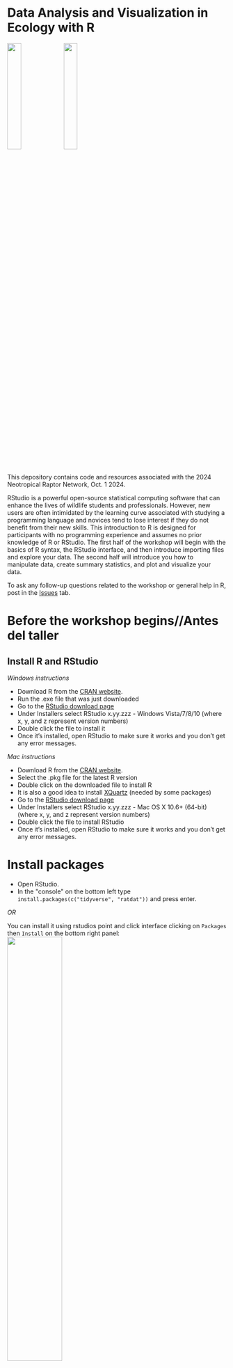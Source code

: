 # Data Analysis and Visualization in Ecology with R

<img src="archive/fig/NRN_logo.png" width="25%"/>
<img src="archive/fig/Rlogo.png" width="25%"/>

This depository contains code and resources associated with the 2024 Neotropical Raptor Network, Oct. 1 2024. 

RStudio is a powerful open-source statistical computing software that can enhance the lives of wildlife
students and professionals. However, new users are often intimidated by the learning curve associated
with studying a programming language and novices tend to lose interest if they do not benefit from their new skills. This introduction to R is designed for participants with no programming experience and assumes no prior knowledge of R or RStudio. The first half of the workshop will begin with the basics of R syntax, the RStudio interface, and then introduce importing files and explore your data. 
The second half will introduce you how to manipulate data, create summary statistics, and plot and visualize your data.

To ask any follow-up questions related to the workshop or general help in R, post in the [Issues](https://github.com/birderboone/Intro_to_R-NRN-2024/issues) tab.

# Before the workshop begins//Antes del taller

## Install R and RStudio

*Windows instructions*

- Download R from the [CRAN website](https://cran.r-project.org/bin/windows/base/).
- Run the .exe file that was just downloaded
- Go to the [RStudio download page](https://posit.co/download/rstudio-desktop/#download)
- Under Installers select RStudio x.yy.zzz - Windows Vista/7/8/10 (where x, y, and z represent version numbers)
- Double click the file to install it
- Once it’s installed, open RStudio to make sure it works and you don’t get any error messages.

*Mac instructions*

- Download R from the [CRAN website](https://cran.r-project.org/bin/macosx/).
- Select the .pkg file for the latest R version
- Double click on the downloaded file to install R
- It is also a good idea to install [XQuartz](https://www.xquartz.org/) (needed by some packages)
- Go to the [RStudio download page](https://posit.co/download/rstudio-desktop/#download)
- Under Installers select RStudio x.yy.zzz - Mac OS X 10.6+ (64-bit) (where x, y, and z represent version numbers)
- Double click the file to install RStudio
- Once it’s installed, open RStudio to make sure it works and you don’t get any error messages.
# Install packages

- Open RStudio. 
- In the "console" on the bottom left type `install.packages(c("tidyverse", "ratdat"))` and press enter.


*OR*  

You can install it using rstudios point and click interface clicking on `Packages` then `Install` on the bottom right panel:  
<img src="archive/fig/install_package.png" width="50%"/>

--------------

Then typing in the package name and click `Install`  
<img src="archive/fig/install_package2.png" width="50%"/>

--------------

** Note: If you are on windows you may be prompted while installing packages to install R tools. You can do so by going to the 'Install R Tools' here:
https://cran.r-project.org/bin/windows/Rtools/rtools44/rtools.html **  

## Check that packages installed correctly

You can check if the packages installed correctly by typing in the console and pressing enter: `library(tidyverse)`, `library(ratdat)`  

If your packages loaded correctly your console should look roughly like this:
<img src="archive/fig/libary_loaded.png" width="100%"/>

# Download this repository

We're going to use resources in this repository for our workshop, so you'll need to download it to your desktop.

- At the top of the [repository page](https://github.com/birderboone/Intro_to_R_NRN_2024) click `Code` and then click `Download ZIP`

<img src="archive/fig/download-repo.PNG" width="50%"/>

----------------

# Instrucciones en español

## Instalación de R y RStudio

*Instrucciones para Windows*

- R se puede descargar aquí: [Sitio web de CRAN](https://cran.r-project.org/bin/windows/base/).
- Ejecute el archivo .exe.
- RStudio se puede descargar aquí: [Página de descarga de RStudio](https://posit.co/download/rstudio-desktop/#download).
- Ejecute el archivo llamado RStudio x.yy.zzz - Windows Vista/7/8/10 (x, y, z son los números de versión).
- Después de la instalación, abra RStudio para verificar que funcione.

*Instrucciones para Mac*

- R se puede descargar aquí: [Sitio web de CRAN](https://cran.r-project.org/bin/macosx/).  
- Ejecute la última versión .pkg.
- También es recomendable descargar el software [XQuartz](https://www.xquartz.org/) (necesario para algunos paquetes).  
- RStudio se puede descargar aquí: [Página de descarga de RStudio](https://posit.co/download/rstudio-desktop/#download).  
- Ejecute el archivo llamado RStudio x.yy.zzz - Mac OS X 10.6+ (64-bit) (x, y, z son los números de versión).  
- Después de la instalación, abra RStudio para verificar que funcione.

## Instalar los paquetes

- Abra RStudio.  
- En la "consola", en la esquina inferior izquierda, escriba `install.packages(c("tidyverse", "ratdat"))` y pulse "enter".

*O*  

Instale usando RStudio. Pulse `Packages` y luego `Install` en la esquina inferior derecha:  
<img src="archive/fig/install_package.png" width="50%"/>  

--------------

Escriba el nombre del paquete y pulse `Install`:  
<img src="archive/fig/install_package2.png" width="50%"/>

--------------

**Nota: Para Windows, también debe instalar 'RTools'. Puede descargar 'RTools' aquí:  
https://cran.r-project.org/bin/windows/Rtools/rtools44/rtools.html**  

## Verificar si los paquetes se instalaron correctamente

Escriba en la consola y pulse 'Enter': `library(tidyverse)`, `library(ratdat)`.  

La consola se verá así:  
<img src="archive/fig/libary_loaded.png" width="100%"/>

## Descargar el repositorio

Descárguelo para usarlo en el taller:

- En la parte superior de la página del [repositorio](https://github.com/birderboone/Intro_to_R_NRN_2024), pulse `Code` y luego `Download ZIP`.

<img src="archive/fig/download-repo.PNG" width="50%"/>

